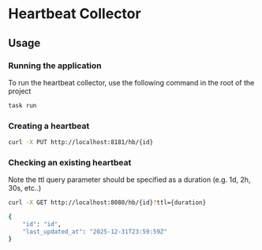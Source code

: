 # Heartbeat Collector

## Usage

### Running the application
To run the heartbeat collector, use the following command in the root of the project

```sh
task run
```

### Creating a heartbeat

```sh
curl -X PUT http://localhost:8181/hb/{id}
```

### Checking an existing heartbeat
Note the ttl query parameter should be specified as a duration (e.g. 1d, 2h, 30s, etc..)

```sh
curl -X GET http://localhost:8080/hb/{id}?ttl={duration}

{
    "id": "id",
    "last_updated_at": "2025-12-31T23:59:59Z"
}
```